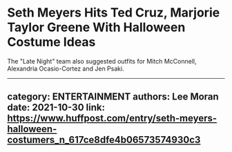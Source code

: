 # Seth Meyers Hits Ted Cruz, Marjorie Taylor Greene With Halloween Costume Ideas

The "Late Night" team also suggested outfits for Mitch McConnell, Alexandria Ocasio-Cortez and Jen Psaki.

---
category: ENTERTAINMENT
authors: Lee Moran
date: 2021-10-30
link: https://www.huffpost.com/entry/seth-meyers-halloween-costumers_n_617ce8dfe4b06573574930c3
---

